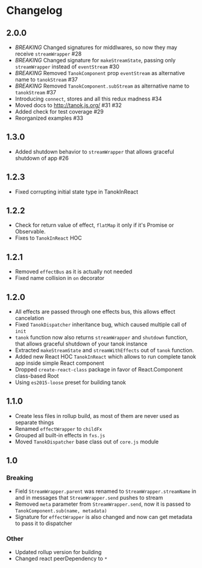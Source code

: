 # Changelog

## 2.0.0
* *BREAKING* Changed signatures for middlwares, so now they may receive `streamWrapper` #28
* *BREAKING* Changed signature for `makeStreamState`, passing only `streamWrapper` instead of `eventStream` #30
* *BREAKING* Removed `TanokComponent` prop `eventStream` as alternative name to `tanokStream` #37
* *BREAKING* Removed `TanokComponent.subStream` as alternative name to `tanokStream` #37
* Introducing `connect`, stores and all this redux madness #34
* Moved docs to http://tanok.js.org/ #31 #32
* Added check for test coverage #29
* Reorganized examples #33


## 1.3.0
* Added shutdown behavior to `streamWrapper` that allows graceful shutdown of app #26

## 1.2.3
* Fixed corrupting initial state type in TanokInReact

## 1.2.2
* Check for return value of effect, `flatMap` it only if it's Promise or Observable.
* Fixes to `TanokInReact` HOC

## 1.2.1
* Removed `effectBus` as it is actually not needed
* Fixed name collision in `on` decorator

## 1.2.0

* All effects are passed through one effects bus, this allows effect cancelation
* Fixed `TanokDispatcher` inheritance bug, which caused multiple call of `init`
* `tanok` function now also returns `streamWrapper` and `shutdown` function, that allows graceful shutdown of your tanok instance
* Extracted `makeStreamState` and `streamWithEffects` out of `tanok` function.
* Added new React HOC `TanokInReact` which allows to run complete tanok app inside simple React component
* Dropped `create-react-class` package in favor of React.Component class-based Root
* Using `es2015-loose` preset for building tanok


## 1.1.0

* Create less files in rollup build, as most of them are never used as separate things
* Renamed `effectWrapper` to `childFx`
* Grouped all built-in effects in `fxs.js`
* Moved `TanokDispatcher` base class out of `core.js` module


## 1.0

### Breaking
*  Field `StreamWrapper.parent` was renamed to `StreamWrapper.streamName` in  and in messages that `StreamWrapper.send` pushes to stream
* Removed `meta` parameter from `StreamWrapper.send`, now it is passed to `TanokComponent.sub(name, metadata)`
* Signature for `effectWrapper` is also changed and now can get metadata to pass it to dispatcher

### Other
* Updated rollup version for building
* Changed react peerDependency to `*`
